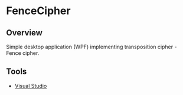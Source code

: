# FenceCipher

## Overview
Simple desktop application (WPF) implementing transposition cipher - Fence cipher.

## Tools

* [Visual Studio](https://www.visualstudio.com)
